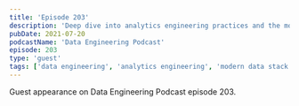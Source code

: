 ```yaml
---
title: 'Episode 203'
description: 'Deep dive into analytics engineering practices and the modern data stack.'
pubDate: 2021-07-20
podcastName: 'Data Engineering Podcast'
episode: 203
type: 'guest'
tags: ['data engineering', 'analytics engineering', 'modern data stack']
---
```


Guest appearance on Data Engineering Podcast episode 203.
